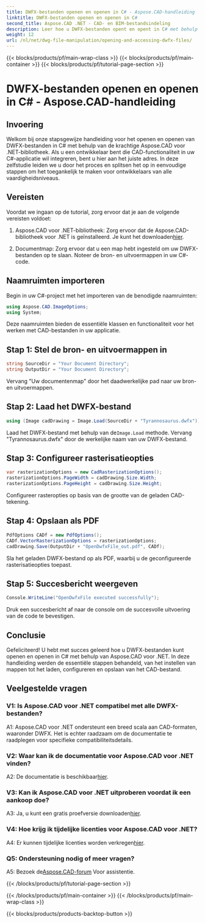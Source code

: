 ```yaml
---
title: DWFX-bestanden openen en openen in C# - Aspose.CAD-handleiding
linktitle: DWFX-bestanden openen en openen in C#
second_title: Aspose.CAD .NET - CAD- en BIM-bestandsindeling
description: Leer hoe u DWFX-bestanden opent en opent in C# met behulp van Aspose.CAD voor .NET. Stap-voor-stap handleiding voor naadloze integratie in uw applicaties.
weight: 12
url: /nl/net/dwg-file-manipulation/opening-and-accessing-dwfx-files/
---
```


{{< blocks/products/pf/main-wrap-class >}}
{{< blocks/products/pf/main-container >}}
{{< blocks/products/pf/tutorial-page-section >}}

# DWFX-bestanden openen en openen in C# - Aspose.CAD-handleiding

## Invoering

Welkom bij onze stapsgewijze handleiding voor het openen en openen van DWFX-bestanden in C# met behulp van de krachtige Aspose.CAD voor .NET-bibliotheek. Als u een ontwikkelaar bent die CAD-functionaliteit in uw C#-applicatie wil integreren, bent u hier aan het juiste adres. In deze zelfstudie leiden we u door het proces en splitsen het op in eenvoudige stappen om het toegankelijk te maken voor ontwikkelaars van alle vaardigheidsniveaus.

## Vereisten

Voordat we ingaan op de tutorial, zorg ervoor dat je aan de volgende vereisten voldoet:

1.  Aspose.CAD voor .NET-bibliotheek: Zorg ervoor dat de Aspose.CAD-bibliotheek voor .NET is geïnstalleerd. Je kunt het downloaden[hier](https://releases.aspose.com/cad/net/).

2. Documentmap: Zorg ervoor dat u een map hebt ingesteld om uw DWFX-bestanden op te slaan. Noteer de bron- en uitvoermappen in uw C#-code.

## Naamruimten importeren

Begin in uw C#-project met het importeren van de benodigde naamruimten:

```csharp
using Aspose.CAD.ImageOptions;
using System;
```

Deze naamruimten bieden de essentiële klassen en functionaliteit voor het werken met CAD-bestanden in uw applicatie.

## Stap 1: Stel de bron- en uitvoermappen in

```csharp
string SourceDir = "Your Document Directory";
string OutputDir = "Your Document Directory";
```

Vervang "Uw documentenmap" door het daadwerkelijke pad naar uw bron- en uitvoermappen.

## Stap 2: Laad het DWFX-bestand

```csharp
using (Image cadDrawing = Image.Load(SourceDir + "Tyrannosaurus.dwfx"))
```

 Laad het DWFX-bestand met behulp van de`Image.Load` methode. Vervang "Tyrannosaurus.dwfx" door de werkelijke naam van uw DWFX-bestand.

## Stap 3: Configureer rasterisatieopties

```csharp
var rasterizationOptions = new CadRasterizationOptions();
rasterizationOptions.PageWidth = cadDrawing.Size.Width;
rasterizationOptions.PageHeight = cadDrawing.Size.Height;
```

Configureer rasteropties op basis van de grootte van de geladen CAD-tekening.

## Stap 4: Opslaan als PDF

```csharp
PdfOptions CADf = new PdfOptions();
CADf.VectorRasterizationOptions = rasterizationOptions;
cadDrawing.Save(OutputDir + "OpenDwfxFile_out.pdf", CADf);
```

Sla het geladen DWFX-bestand op als PDF, waarbij u de geconfigureerde rasterisatieopties toepast.

## Stap 5: Succesbericht weergeven

```csharp
Console.WriteLine("OpenDwfxFile executed successfully");
```

Druk een succesbericht af naar de console om de succesvolle uitvoering van de code te bevestigen.

## Conclusie

Gefeliciteerd! U hebt met succes geleerd hoe u DWFX-bestanden kunt openen en openen in C# met behulp van Aspose.CAD voor .NET. In deze handleiding werden de essentiële stappen behandeld, van het instellen van mappen tot het laden, configureren en opslaan van het CAD-bestand.

## Veelgestelde vragen

### V1: Is Aspose.CAD voor .NET compatibel met alle DWFX-bestanden?

A1: Aspose.CAD voor .NET ondersteunt een breed scala aan CAD-formaten, waaronder DWFX. Het is echter raadzaam om de documentatie te raadplegen voor specifieke compatibiliteitsdetails.

### V2: Waar kan ik de documentatie voor Aspose.CAD voor .NET vinden?

 A2: De documentatie is beschikbaar[hier](https://reference.aspose.com/cad/net/).

### V3: Kan ik Aspose.CAD voor .NET uitproberen voordat ik een aankoop doe?

 A3: Ja, u kunt een gratis proefversie downloaden[hier](https://releases.aspose.com/).

### V4: Hoe krijg ik tijdelijke licenties voor Aspose.CAD voor .NET?

 A4: Er kunnen tijdelijke licenties worden verkregen[hier](https://purchase.aspose.com/temporary-license/).

### Q5: Ondersteuning nodig of meer vragen?

A5: Bezoek de[Aspose.CAD-forum](https://forum.aspose.com/c/cad/19) Voor assistentie.

{{< /blocks/products/pf/tutorial-page-section >}}

{{< /blocks/products/pf/main-container >}}
{{< /blocks/products/pf/main-wrap-class >}}

{{< blocks/products/products-backtop-button >}}
